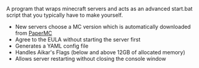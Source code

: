 A program that wraps minecraft servers and acts as an advanced start.bat script that you typically have to make yourself.

- New servers choose a MC version which is automatically downloaded from [PaperMC](https://papermc.io/downloads/paper)
- Agree to the EULA without starting the server first
- Generates a YAML config file
- Handles Aikar's Flags (below and above 12GB of allocated memory)
- Allows server restarting without closing the console window
